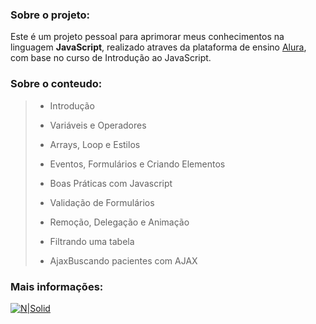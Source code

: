 
### Sobre o projeto:

Este é um projeto pessoal para aprimorar meus conhecimentos na linguagem **JavaScript**, realizado atraves da plataforma de ensino [Alura], com base no curso de Introdução ao JavaScript.

### Sobre o conteudo:


> - Introdução
>
> - Variáveis e Operadores
>
> - Arrays, Loop e Estilos
>
> - Eventos, Formulários e Criando Elementos
>
> - Boas Práticas com Javascript
>
> - Validação de Formulários
>
> - Remoção, Delegação e Animação
>
> - Filtrando uma tabela
>
> - AjaxBuscando pacientes com AJAX
>

### Mais informações:


[![N|Solid](https://www.alura.com.br/assets/api/share/alura-cursos-online-tecnologia.png)](https://www.alura.com.br/)

[Alura]:<https://www.alura.com.br/>
